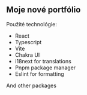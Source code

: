 ## Moje nové portfólio

Použité technológie:

-   React
-   Typescript
-   Vite
-   Chakra UI
-   i18next for translations
-   Pnpm package manager
-   Eslint for formatting

And other packages